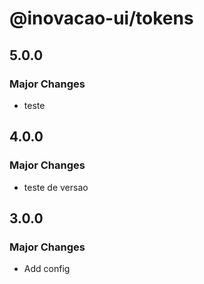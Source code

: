 # @inovacao-ui/tokens

## 5.0.0

### Major Changes

- teste

## 4.0.0

### Major Changes

- teste de versao

## 3.0.0

### Major Changes

- Add config
